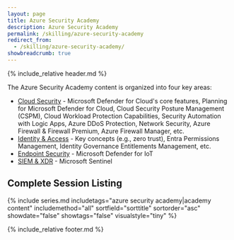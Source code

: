 ```yaml
---
layout: page
title: Azure Security Academy
description: Azure Security Academy
permalink: /skilling/azure-security-academy
redirect_from:
  - /skilling/azure-security-academy/
showbreadcrumb: true
---
```


{% include_relative header.md %}

The Azure Security Academy content is organized into four key areas:

* [Cloud Security](/PartnerResources/skilling/azure-security-academy/cloud-security) - Microsoft Defender for Cloud's core features, Planning for Microsoft Defender for Cloud, Cloud Security Posture Management (CSPM), Cloud Workload Protection Capabilities, Security Automation with Logic Apps, Azure DDoS Protection, Network Security, Azure Firewall & Firewall Premium, Azure Firewall Manager, etc.
* [Identity & Access](/PartnerResources/skilling/azure-security-academy/identity-access) - Key concepts (e.g., zero trust), Entra Permissions Management, Identity Governance Entitlements Management, etc.
* [Endpoint Security](/PartnerResources/skilling/azure-security-academy/endpoint-security) - Microsoft Defender for IoT
* [SIEM & XDR](/PartnerResources/skilling/azure-security-academy/endpoint-security) - Microsoft Sentinel

## Complete Session Listing

{% include series.md 
    includetags="azure security academy|academy content" includemethod="all" 
    sortfield="sorttitle" sortorder="asc" showdate="false" showtags="false"
    visualstyle="tiny"
%}

{% include_relative footer.md %}